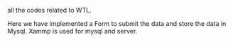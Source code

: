 all the codes related to WTL.

Here we have implemented a Form to submit the data and store the data in Mysql. Xammp is used for mysql and server.

